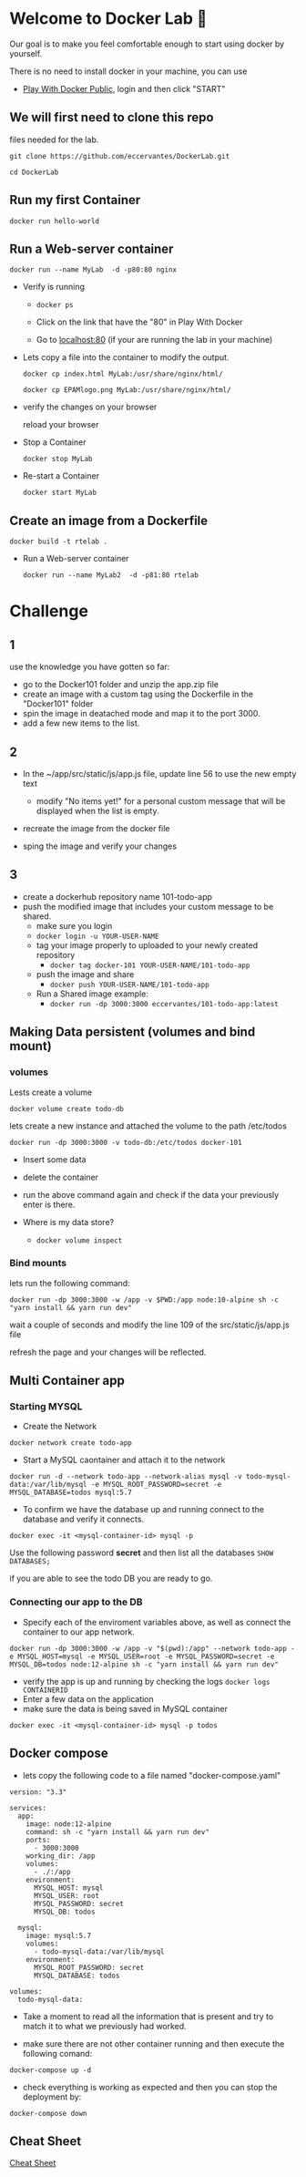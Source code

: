 # Welcome to Docker Lab 🐋
Our goal is to make you feel comfortable enough to start using docker by yourself.

There is no need to install docker in your machine, you can use 

- [Play With Docker Public](https://labs.play-with-docker.com/), login and then click "START"


## We will first need to clone this repo
files needed for the lab. 

`git clone https://github.com/eccervantes/DockerLab.git`

`cd DockerLab`

## Run my first Container
`docker run hello-world`

## Run a Web-server container 
`docker run --name MyLab  -d -p80:80 nginx`

* Verify is running 

     - `docker ps`
     
     - Click on the link that have the "80" in Play With Docker
     
     - Go to [localhost:80](http://localhost:80) (if your are running the lab in your machine)
     
* Lets copy a file into the container to modify the output.

     `docker cp index.html MyLab:/usr/share/nginx/html/`
     
     `docker cp EPAMlogo.png MyLab:/usr/share/nginx/html/`
     
* verify the changes on your browser

     reload your browser
     
* Stop a Container

     `docker stop MyLab`
     
* Re-start a Container

     `docker start MyLab`
     
## Create an image from a Dockerfile
`docker build -t rtelab .`

* Run a Web-server container 

     `docker run --name MyLab2  -d -p81:80 rtelab`

#  Challenge 
## 1

use the knowledge you have gotten so far:

* go to the Docker101 folder and unzip the app.zip file
* create an image with a custom tag using the Dockerfile in the "Docker101" folder
* spin the image in deatached mode and map it to the port 3000. 
* add a few new items to the list.

## 2

* In the ~/app/src/static/js/app.js file, update line 56 to use the new empty text
     * modify "No items yet!" for a personal custom message that will be displayed when the list is empty.

* recreate the image from the docker file
* sping the image and verify your changes

## 3

* create a dockerhub repository name 101-todo-app
* push the modified image that includes your custom message to be shared. 
     * make sure you login 
     * `docker login -u YOUR-USER-NAME`
     * tag your image properly to uploaded to your newly created repository
          *  `docker tag docker-101 YOUR-USER-NAME/101-todo-app`
     * push the image and share
          *  `docker push YOUR-USER-NAME/101-todo-app`
     * Run a Shared image example:
          * `docker run -dp 3000:3000 eccervantes/101-todo-app:latest`  
 
## Making Data persistent (volumes and bind mount)

### volumes

Lests create a volume

`docker volume create todo-db`

lets create a new instance and attached the volume to the path /etc/todos

`docker run -dp 3000:3000 -v todo-db:/etc/todos docker-101`

* Insert some data
* delete the container 
* run the above command again and check if the data your previously enter is there. 

* Where is my data store?
     * `docker volume inspect`
     
### Bind mounts

lets run the following command:

`docker run -dp 3000:3000 -w /app -v $PWD:/app node:10-alpine sh -c "yarn install && yarn run dev"`

wait a couple of seconds and modify the line 109 of the src/static/js/app.js file 

refresh the page and your changes will be reflected. 

## Multi Container app

### Starting MYSQL

* Create the Network

`docker network create todo-app`

* Start a MySQL caontainer and attach it to the network

`docker run -d --network todo-app --network-alias mysql -v todo-mysql-data:/var/lib/mysql -e MYSQL_ROOT_PASSWORD=secret -e MYSQL_DATABASE=todos mysql:5.7 `

* To confirm we have the database up and running connect to the database and verify it connects.

`docker exec -it <mysql-container-id> mysql -p`

Use the following password **secret** and then list all the databases `SHOW DATABASES;`

if you are able to see the todo DB you are ready to go. 

### Connecting our app to the DB

* Specify each of the enviroment variables above, as well as connect the container to our app network. 
    
`docker run -dp 3000:3000 -w /app -v "$(pwd):/app" --network todo-app -e MYSQL_HOST=mysql -e MYSQL_USER=root -e MYSQL_PASSWORD=secret -e MYSQL_DB=todos node:12-alpine sh -c "yarn install && yarn run dev" `

* verify the app is up and running by checking the logs `docker logs CONTAINERID`
* Enter a few data on the application
* make sure the data is being saved in MySQL container 

`docker exec -it <mysql-container-id> mysql -p todos`

## Docker compose

* lets copy the following code to a file named "docker-compose.yaml"

```
version: "3.3"

services:
  app:
    image: node:12-alpine
    command: sh -c "yarn install && yarn run dev"
    ports:
      - 3000:3000
    working_dir: /app
    volumes:
      - ./:/app
    environment:
      MYSQL_HOST: mysql
      MYSQL_USER: root
      MYSQL_PASSWORD: secret
      MYSQL_DB: todos

  mysql:
    image: mysql:5.7
    volumes:
      - todo-mysql-data:/var/lib/mysql
    environment: 
      MYSQL_ROOT_PASSWORD: secret
      MYSQL_DATABASE: todos

volumes:
  todo-mysql-data:
```

* Take a moment to read all the information that is present and try to match it to what we previously had worked. 

* make sure there are not other container running and then execute the following comand:

`docker-compose up -d`

* check everything is working as expected and then you can stop the deployment by:

`docker-compose down`

## Cheat Sheet

[Cheat Sheet](https://dockerlabs.collabnix.com/docker/cheatsheet/)
